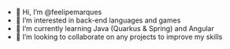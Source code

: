 - 👋 Hi, I’m @feelipemarques
- 👀 I’m interested in back-end languages and games
- 🌱 I’m currently learning Java (Quarkus & Spring) and Angular
- 💞️ I’m looking to collaborate on any projects to improve my skills

<!---
feelipemarques/feelipemarques is a ✨ special ✨ repository because its `README.md` (this file) appears on your GitHub profile.
You can click the Preview link to take a look at your changes.
--->
